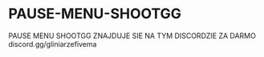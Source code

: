 # PAUSE-MENU-SHOOTGG
PAUSE MENU SHOOTGG ZNAJDUJE SIE NA TYM DISCORDZIE ZA DARMO discord.gg/gliniarzefivema
